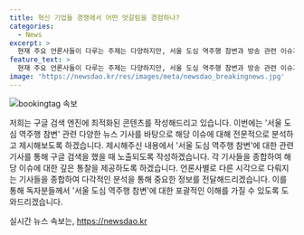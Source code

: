 ```yaml
---
title: 혁신 기업들 경쟁에서 어떤 엇갈림을 경험하나?
categories:
  - News
excerpt: >
  현재 주요 언론사들이 다루는 주제는 다양하지만, 서울 도심 역주행 참변과 방송 관련 이슈가 큰 관심을 끌고 있습니다. 또한 삼성전자의 노조 파업과 정치인들의 발언도 이슈로 떠오르고 있습니다. 사건과 정책에 대한 논란이 활발하게 이어지고 있으며, 각 언론사는 다양한 시각으로 보도하고 있습니다.
feature_text: >
  현재 주요 언론사들이 다루는 주제는 다양하지만, 서울 도심 역주행 참변과 방송 관련 이슈가 큰 관심을 끌고 있습니다. 또한 삼성전자의 노조 파업과 정치인들의 발언도 이슈로 떠오르고 있습니다. 사건과 정책에 대한 논란이 활발하게 이어지고 있으며, 각 언론사는 다양한 시각으로 보도하고 있습니다.
image: 'https://newsdao.kr/res/images/meta/newsdao_breakingnews.jpg'
---
```


<p><img src="https://newsdao.kr/res/images/meta/newsdao_breakingnews.jpg" alt="bookingtag 속보" /></p>

<p>저희는 구글 검색 엔진에 최적화된 콘텐츠를 작성해드리고 있습니다. 이번에는 '서울 도심 역주행 참변' 관련 다양한 뉴스 기사를 바탕으로 해당 이슈에 대해 전문적으로 분석하고 제시해보도록 하겠습니다. 제시해주신 내용에서 '서울 도심 역주행 참변'에 대한 관련 기사를 통해 구글 검색을 했을 때 노출되도록 작성하겠습니다. 각 기사들을 종합하여 해당 이슈에 대한 깊은 통찰을 제공하도록 하겠습니다. 언론사별로 다른 시각으로 다뤄지는 기사들을 종합하여 다각적인 분석을 통해 중요한 정보를 전달해드리겠습니다. 이를 통해 독자분들께서 '서울 도심 역주행 참변'에 대한 포괄적인 이해를 가질 수 있도록 도와드리겠습니다.</p>
실시간 뉴스 속보는, <a href="https://newsdao.kr" rel="dofollow">https://newsdao.kr</a>


